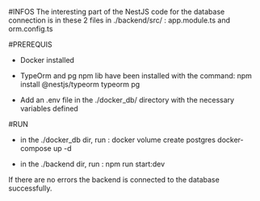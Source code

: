 #INFOS
The interesting part of the NestJS code for the database connection is in these 2 files in ./backend/src/ : app.module.ts and orm.config.ts

#PREREQUIS
- Docker installed
- TypeOrm and pg npm lib have been installed with the command:
npm install @nestjs/typeorm typeorm pg

- Add an .env file in the ./docker_db/ directory with the necessary variables defined

#RUN
- in the ./docker_db dir, run :
docker volume create postgres
docker-compose up -d

- in the ./backend dir, run :
npm run start:dev

If there are no errors the backend is connected to the database successfully.